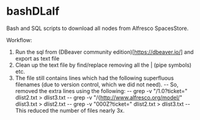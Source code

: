 # bashDLalf
Bash and SQL scripts to download all nodes from Alfresco SpacesStore. 

Workflow:
1. Run the sql from (DBeaver community edition)[https://dbeaver.io/] and export as text file
2. Clean up the text file by find/replace removing all the | (pipe symbols) etc.
3. The file still contains lines which had the following superfluous filenames (due to version control, which we did not need).
-- So, removed the extra lines using the following:
-- grep -v "/1.0?ticket=" dlist2.txt > dlist3.txt
-- grep -v "/{http://www.alfresco.org/model/" dlist3.txt > dlist2.txt
-- grep -v "000Z?ticket=" dlist2.txt > dlist3.txt
-- This reduced the number of files nearly 3x.
